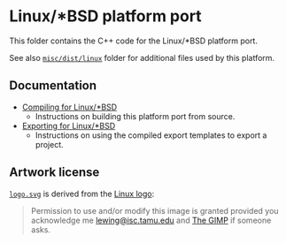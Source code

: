 # Linux/*BSD platform port

This folder contains the C++ code for the Linux/*BSD platform port.

See also [`misc/dist/linux`](/misc/dist/linux) folder for additional files
used by this platform.

## Documentation

- [Compiling for Linux/*BSD](https://docs.godotengine.org/en/latest/engine_details/development/compiling/compiling_for_linuxbsd.html)
  - Instructions on building this platform port from source.
- [Exporting for Linux/*BSD](https://docs.godotengine.org/en/latest/tutorials/export/exporting_for_linux.html)
  - Instructions on using the compiled export templates to export a project.

## Artwork license

[`logo.svg`](export/logo.svg) is derived from the [Linux logo](https://isc.tamu.edu/~lewing/linux/):

> Permission to use and/or modify this image is granted provided you acknowledge me
> <lewing@isc.tamu.edu> and [The GIMP](https://isc.tamu.edu/~lewing/gimp/)
> if someone asks.
